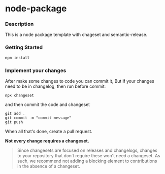 # node-package

### Description

This is a node package template with chageset and semantic-release.

### Getting Started

```bash
npm install
```

### Implement your changes

After make some changes to code you can commit it, But if your changes need to be in changelog, then run before commit:

```
npx changeset
```

and then commit the code and changeset

```
git add .
git commit -m "commit message"
git push
```

When all that's done, create a pull request.

**Not every change requires a changeset.**

> Since changesets are focused on releases and changelogs, changes to your repository that don't require these won't need a changeset. As such, we recommend not adding a blocking element to contributions in the absence of a changeset.

